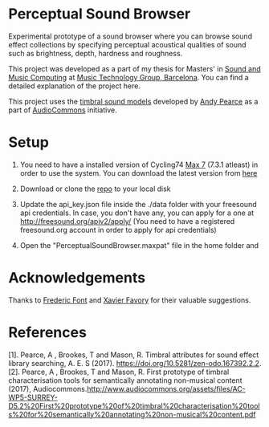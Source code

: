 # Perceptual Sound Browser

Experimental prototype of a sound browser where you can browse sound effect collections by specifying perceptual acoustical qualities of sound such as brightness, depth, hardness and roughness.

This project was developed as a part of my thesis for Masters' in [Sound and Music Computing](https://www.upf.edu/en/smc/) at [Music Technology Group, Barcelona](https://www.upf.edu/web/mtg). You can find a detailed explanation of the project here.

This project uses the [timbral sound models](https://github.com/AudioCommons/timbral_models) developed by [Andy Pearce](https://www.surrey.ac.uk/DMM/People/andy_pearce/) as a part of [AudioCommons](http://www.audiocommons.org/) initiative.


# Setup

1. You need to have a installed version of Cycling74 [Max 7](https://cycling74.com/products/max) (7.3.1 atleast) in order to use the system.
   You can download the latest version from [here](https://cycling74.com/downloads)

2. Download or clone the [repo](https://github.com/albincorreya/PerceptualSoundBrowser) to your local disk

3. Update the api_key.json file inside the ./data folder with your freesound api credentials.
   In case, you don't have any, you can apply for a one at http://freesound.org/apiv2/apply/
   (You need to have a registered freesound.org account in order to apply for api credentials)

4. Open the "PerceptualSoundBrowser.maxpat" file in the home folder and 

# Acknowledgements

Thanks to [Frederic Font](http://www.dtic.upf.edu/~ffont/) and [Xavier Favory](https://www.linkedin.com/in/xavier-favory-6a3387ab/?ppe=1) for their valuable suggestions.

# References

[1]. Pearce, A , Brookes, T and Mason, R. Timbral attributes for sound effect library searching, A. E. S (2017). https://doi.org/10.5281/zen-odo.167392.2.2.
[2]. Pearce, A , Brookes, T and Mason, R. First prototype of timbral characterisation tools for semantically annotating non-musical content (2017), Audiocommons.http://www.audiocommons.org/assets/files/AC-WP5-SURREY-D5.2%20First%20prototype%20of%20timbral%20characterisation%20tools%20for%20semantically%20annotating%20non-musical%20content.pdf
